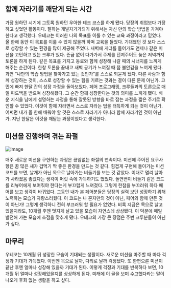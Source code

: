 ## 함께 자라기를 깨닫게 되는 시간

가장 원하던 시기에 그토록 원하던 우아한 테크 코스를 하게 됐다. 당장의 취업보다 가장 하고 싶었던 활동이다.
잘하는 개발자가가되기 위해서는 자신 만의 학습 방법을 가져야 한다고 생각했다. 우테코는 이러한 나의 목표를 이룰 수 있는 교육 과정이라고 믿었다. 올 한해 동안 이 목표를 이룰 수 있지 않을까 하며 교육을 들었다.
기대했던 것 보다 스스로 성장할 수 있는 환경을 많이 제공해 주었다. 새벽에 게더를 들어가도 언제나 같은 미션을 고민하고 있는 크루가 있다. 뜬금 없이 다가가서 주제를 던져주어도 늦은 저녁까지 토론을 하게 된다. 같은 목표를 가지고 동료와 함께 성장해 나갈 때의 시너지를 느끼게 해주는 순간이다. 한창 토론을 끝내고 새벽 공기가 느껴질 때 쯤 불안감을 느끼게 됐다. 과연 “나만의 학습 방법을 찾아가고 있는 것인가”를 스스로 되묻게 됐다. 다른 사람과 함께 성장하는 것이, 스스로 성장할 수 있는 힘을 기르는 것과는 결이 다른 문제 아닌가. 고민에 빠져 한달 간의 성장 과정을 돌아보았다. 페어 프로그래밍, 크루들과의 토론으로 매일 피드백을 받으며 성장해왔다. 그 순간 함께 성장한다는 것의 의미를 느끼게 됐다. 배운 지식을 남에게 설명하는 과정을 통해 잘못된 방향을 바로 잡는 과정을 짧은 주기로 확인할 수 있었다. 이것이 함께 자라면서 스스로 자라는 법을 터득하게 되는 것이 아닌가. 어쩌면 내가 올 한해 배워야 할 것은 스스로 자라기가 아니라 함께 자라기인 것이 아닌가. 지난 한달은 이것을 깨닫는 과정이었다고 생각한다.

## 미션을 진행하며 겪는 좌절

![image](https://user-images.githubusercontent.com/48307960/160390939-279ef21b-d1c6-45f1-bdec-9fdeaf0bf5a8.png)

매주 새로운 미션을 구현하는 과정은 끊임없는 좌절의 연속이다. 미션에 주어진 요구사항은 꿈 많은 새가 겁먹기 딱 좋은 환경을 만드는 것 같다. 힘겹게 구현해 돌아가는 미션 코드를 보면, 날개가 아닌 목으로 날아가는 비둘기를 보는 것 같았다. 이대로 멀리 날아가 사라졌음 좋겠다는 생각이 머릿 속에 가득하기도 했었다. 돌연변이 비둘기 같은 코드를 리뷰어에게 보여줘야 한다는게 부끄럽게 느껴졌다. 그렇게 한참을 부끄러워 하다 페어를 보고 생각이 바뀌었다. 그동안 내가 본 페어분들은 당장의 실력 보단 성장하기 위해 노력하는 모습가 자랑스러웠다. 이 코드는 나 혼자만의 것이 아닌, 페어와 함께 만든 것이 아닌가! 그렇게 생각하니 전혀 부끄러워 할 필요가 없었다.  비록 지금은 목으로 날고 있을지라도, 10개월 후엔 멋지게 날고 있을 모습이 자연스레 상상됐다. 이 덕분에 매일 발전해 가는 모습에 초점을 맞추게 됐다. 우테코의 가장 큰 장점은 주변 크루분들이 아닌가 싶다.

## 마무리

우테코는 10개월 뒤 성장한 모습이 기대되는 생활이다. 새로운 미션을 마주할 때 마다 걱정과 기대가 가득했다. 이번엔 목으로 날까, 다리로 날까 걱정됐다. 또 한편으론 미션이 끝난 후엔 얼마나 성장해 있을까 기대가 된다. 이렇게 걱정과 기대를 반복하다 보면, 10개월 뒤 얼마나 성장해있을지를 상상하게 된다. 미래에 이 글을 보며 수고했다라는 말이 나오게 후회 없는 생활을 하고 싶다.